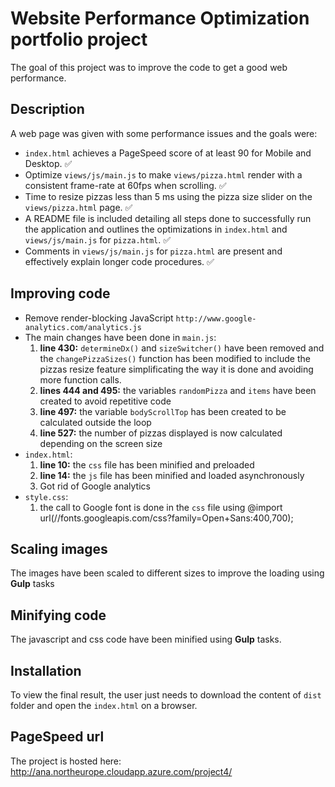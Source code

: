 # Website Performance Optimization portfolio project

The goal of this project was to improve the code to get a good web performance.

## Description
A web page was given with some performance issues and the goals were:
- `index.html` achieves a PageSpeed score of at least 90 for Mobile and Desktop. :white_check_mark:
- Optimize `views/js/main.js` to make `views/pizza.html` render with a consistent frame-rate at 60fps when scrolling. :white_check_mark:
- Time to resize pizzas less than 5 ms using the pizza size slider on the `views/pizza.html` page. :white_check_mark:
- A README file is included detailing all steps done to successfully run the application and outlines the optimizations in `index.html` and `views/js/main.js` for `pizza.html`. :white_check_mark:
- Comments in `views/js/main.js` for `pizza.html` are present and effectively explain longer code procedures. :white_check_mark:

## Improving code
  - Remove render-blocking JavaScript `http://www.google-analytics.com/analytics.js`
  - The main changes have been done in `main.js`:
    1. **line 430:** `determineDx()` and `sizeSwitcher()` have been removed and the `changePizzaSizes()` function has been modified to include the pizzas resize feature simplificating the way it is done and avoiding more function calls.
    2. **lines 444 and 495:** the variables `randomPizza` and `items` have been created to avoid repetitive code
    3. **line 497:** the variable `bodyScrollTop` has been created to be calculated outside the loop
    4. **line 527:** the number of pizzas displayed is now calculated depending on the screen size
  - `index.html`:
    1. **line 10:** the `css` file has been minified and preloaded
    2. **line 14:** the `js` file has been minified and loaded asynchronously
    3. Got rid of Google analytics
  - `style.css`:
    1. the call to Google font is done in the `css` file using @import  url(//fonts.googleapis.com/css?family=Open+Sans:400,700);

## Scaling images
The images have been scaled to different sizes to improve the loading using **Gulp** tasks

## Minifying code
The javascript and css code have been minified using **Gulp** tasks.

## Installation
To view the final result, the user just needs to download the content of `dist` folder and open the `index.html` on a browser.

## PageSpeed url
The project is hosted here: http://ana.northeurope.cloudapp.azure.com/project4/